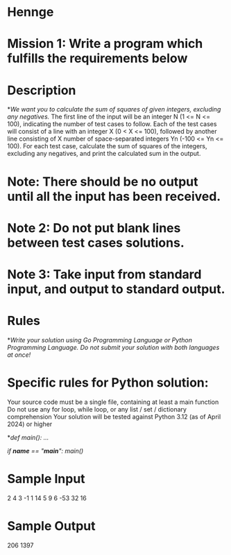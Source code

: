 # Hennge
# Mission 1: Write a program which fulfills the requirements below
# Description
**We want you to calculate the sum of squares of given integers, excluding any negatives.*
The first line of the input will be an integer N (1 <= N <= 100), indicating the number of test cases to follow.
Each of the test cases will consist of a line with an integer X (0 < X <= 100), followed by another line consisting of X number of space-separated integers Yn (-100 <= Yn <= 100).
For each test case, calculate the sum of squares of the integers, excluding any negatives, and print the calculated sum in the output.

# Note: There should be no output until all the input has been received.
# Note 2: Do not put blank lines between test cases solutions.
# Note 3: Take input from standard input, and output to standard output.

# Rules
**Write your solution using Go Programming Language or Python Programming Language. Do not submit your solution with both languages at once!*

# Specific rules for Python solution:
Your source code must be a single file, containing at least a main function
Do not use any for loop, while loop, or any list / set / dictionary comprehension
Your solution will be tested against Python 3.12 (as of April 2024) or higher

**def main():*
    *...*

*if __name__ == "__main__":*
    *main()*

# Sample Input
2
4
3 -1 1 14
5
9 6 -53 32 16

# Sample Output
206
1397
